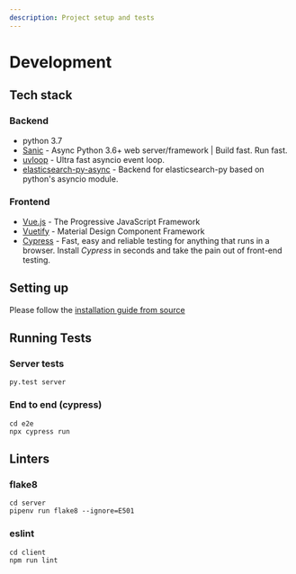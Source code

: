 ```yaml
---
description: Project setup and tests
---
```


# Development

## Tech stack

### Backend

* python 3.7
* [Sanic](https://github.com/huge-success/sanic) - Async Python 3.6+ web server/framework \| Build fast. Run fast.
* [uvloop](https://github.com/MagicStack/uvloop) - Ultra fast asyncio event loop.
* [elasticsearch-py-async](https://github.com/elastic/elasticsearch-py-async) - Backend for elasticsearch-py based on python's asyncio module.

### Frontend

* [Vue.js](https://vuejs.org/) - The Progressive JavaScript Framework
* [Vuetify](https://vuetifyjs.com/) - Material Design Component Framework
* [Cypress](https://www.cypress.io/) - Fast, easy and reliable testing for anything that runs in a browser. Install _Cypress_ in seconds and take the pain out of front-end testing.

## Setting up

Please follow the [installation guide from source](installation/from-source.md)

## Running Tests

### Server tests

```text
py.test server
```

### End to end \(cypress\)

```text
cd e2e
npx cypress run
```

## Linters

### flake8

```text
cd server
pipenv run flake8 --ignore=E501
```

### eslint

```text
cd client
npm run lint
```

